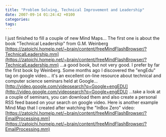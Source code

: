 ```yaml
---
title: "Problem Solving, Technical Improvement and Leadership"
date: 2007-09-14 01:24:42 +0100
categories: 
tags: 
---
```


I just finished to fill a couple of new Mind Maps... The first one is about the book "Technical Leadership" from G.M. Weinberg [https://zatoichi.homeip.net/~brain/content/freeMindFlashBrowser/?TechnicalLeadership.mm](https://zatoichi.homeip.net/~brain/content/freeMindFlashBrowser/?TechnicalLeadership.mm) ...a good book, but not very good. I prefer by far the first book by Weinberg. Some months ago I discovered the "engEdu" tag on google video... it's an excellent on-line resource about technical and computer science seminars held at Google... [http://video.google.com/videosearch?q=Google+engEDU](http://video.google.com/videosearch?q=Google+engEDU) ...take a look at a couple of seminars, you can download them and also create a personal RSS feed based on your search on google video. Here is another example Mind Map that I created after watching the "InBox Zero" video: [https://zatoichi.homeip.net/~brain/content/freeMindFlashBrowser/?EmailProcessing.mm](https://zatoichi.homeip.net/~brain/content/freeMindFlashBrowser/?EmailProcessing.mm)


